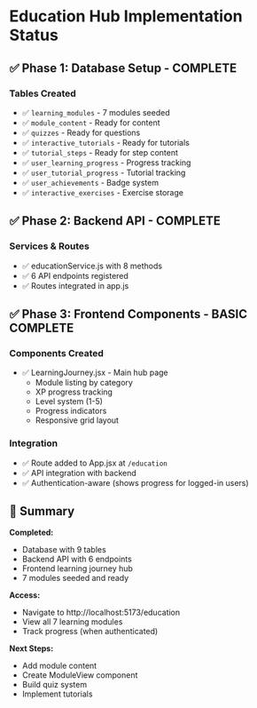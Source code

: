 # Education Hub Implementation Status

## ✅ Phase 1: Database Setup - COMPLETE

### Tables Created
- ✅ `learning_modules` - 7 modules seeded
- ✅ `module_content` - Ready for content
- ✅ `quizzes` - Ready for questions
- ✅ `interactive_tutorials` - Ready for tutorials
- ✅ `tutorial_steps` - Ready for step content
- ✅ `user_learning_progress` - Progress tracking
- ✅ `user_tutorial_progress` - Tutorial tracking
- ✅ `user_achievements` - Badge system
- ✅ `interactive_exercises` - Exercise storage

## ✅ Phase 2: Backend API - COMPLETE

### Services & Routes
- ✅ educationService.js with 8 methods
- ✅ 6 API endpoints registered
- ✅ Routes integrated in app.js

## ✅ Phase 3: Frontend Components - BASIC COMPLETE

### Components Created
- ✅ LearningJourney.jsx - Main hub page
  - Module listing by category
  - XP progress tracking
  - Level system (1-5)
  - Progress indicators
  - Responsive grid layout

### Integration
- ✅ Route added to App.jsx at `/education`
- ✅ API integration with backend
- ✅ Authentication-aware (shows progress for logged-in users)

## 📝 Summary

**Completed:**
- Database with 9 tables
- Backend API with 6 endpoints
- Frontend learning journey hub
- 7 modules seeded and ready

**Access:**
- Navigate to http://localhost:5173/education
- View all 7 learning modules
- Track progress (when authenticated)

**Next Steps:**
- Add module content
- Create ModuleView component
- Build quiz system
- Implement tutorials
